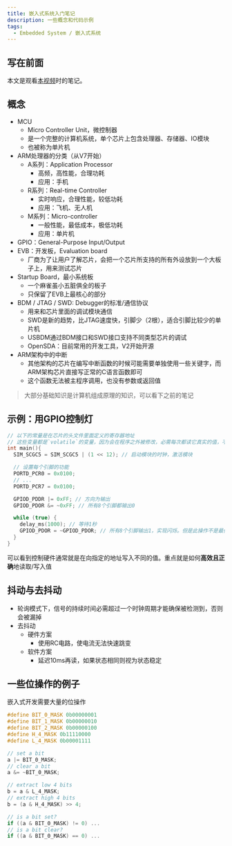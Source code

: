 ```yaml
---
title: 嵌入式系统入门笔记
description: 一些概念和代码示例
tags:
  - Embedded System / 嵌入式系统
---
```


## 写在前面

本文是观看[本视频](https://www.bilibili.com/video/BV18g4y1z7pZ)时的笔记。

## 概念

- MCU
  - Micro Controller Unit，微控制器
  - 是一个完整的计算机系统，单个芯片上包含处理器、存储器、IO模块
  - 也被称为单片机
- ARM处理器的分类（从V7开始）
  - A系列：Application Processor
    - 高频，高性能，合理功耗
    - 应用：手机
  - R系列：Real-time Controller
    - 实时响应，合理性能，较低功耗
    - 应用：飞机、无人机
  - M系列：Micro-controller
    - 一般性能，最低成本，极低功耗
    - 应用：单片机
- GPIO：General-Purpose Input/Output
- EVB：开发板，Evaluation board
  - 厂商为了让用户了解芯片，会把一个芯片所支持的所有外设放到一个大板子上，用来测试芯片
- Startup Board，最小系统板
  - 一个麻雀虽小五脏俱全的板子
  - 只保留了EVB上最核心的部分
- BDM / JTAG / SWD: Debugger的标准/通信协议
  - 用来和芯片里面的调试模块通信
  - SWD是新的趋势，比JTAG速度快，引脚少（2根），适合引脚比较少的单片机
  - USBDM通过BDM接口和SWD接口支持不同类型芯片的调试
  - OpenSDA：目前常用的开发工具，V2开始开源
- ARM架构中的中断
  - 其他架构的芯片在编写中断函数的时候可能需要单独使用一些关键字，而ARM架构芯片直接写正常的C语言函数即可
  - 这个函数无法被主程序调用，也没有参数或返回值

> 大部分基础知识是计算机组成原理的知识，可以看下之前的笔记

## 示例：用GPIO控制灯

```c++
// 以下的常量是在芯片的头文件里面定义的寄存器地址
// 这些变量都是`volatile`的变量，因为会在程序之外被修改，必需每次都读它真实的值，不能被编译器优化
int main(){
  SIM_SCGC5 = SIM_SCGC5 | (1 << 12); // 启动模块的时钟，激活模块

  // 设置每个引脚的功能
  PORTD_PCR0 = 0x0100;
  // ...
  PORTD_PCR7 = 0x0100;

  GPIOD_PDDR |= 0xFF; // 方向为输出
  GPIOD_PDOR &= ~0xFF; // 所有8个引脚都输出0

  while (true) {
    delay_ms(1000); // 等待1秒
    GPIOD_PDOR = ~GPIOD_PDOR; // 所有8个引脚输出1，实现闪烁。但是此操作不是最优的，因为剩下24个位也翻转了
  }
}
```

可以看到控制硬件通常就是在向指定的地址写入不同的值。重点就是如何**高效且正确**地读取/写入值

## 抖动与去抖动

- 轮询模式下，信号的持续时间必需超过一个时钟周期才能确保被检测到，否则会被漏掉
- 去抖动
  - 硬件方案
    - 使用RC电路，使电流无法快速跳变
  - 软件方案
    - 延迟10ms再读，如果状态相同则视为状态稳定

## 一些位操作的例子

嵌入式开发需要大量的位操作

```c++
#define BIT_0_MASK 0b00000001
#define BIT_1_MASK 0b00000010
#define BIT_2_MASK 0b00000100
#define H_4_MASK 0b11110000
#define L_4_MASK 0b00001111

// set a bit
a |= BIT_0_MASK;
// clear a bit
a &= ~BIT_0_MASK;

// extract low 4 bits
b = a & L_4_MASK;
// extract high 4 bits
b = (a & H_4_MASK) >> 4;

// is a bit set?
if ((a & BIT_0_MASK) != 0) ...
// is a bit clear?
if ((a & BIT_0_MASK) == 0) ...
```

